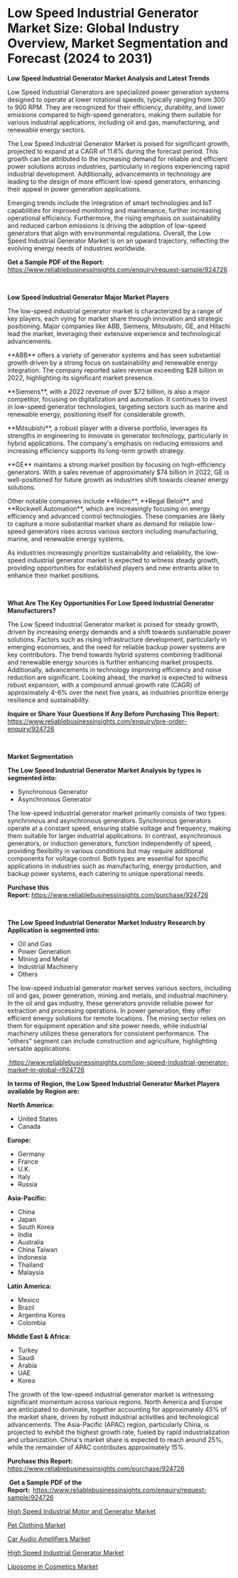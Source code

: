 <p><h1>Low Speed Industrial Generator Market Size: Global Industry Overview, Market Segmentation and Forecast (2024 to 2031)</h1></p><p><strong>Low Speed Industrial Generator Market Analysis and Latest Trends</strong></p>
<p><p>Low Speed Industrial Generators are specialized power generation systems designed to operate at lower rotational speeds, typically ranging from 300 to 900 RPM. They are recognized for their efficiency, durability, and lower emissions compared to high-speed generators, making them suitable for various industrial applications, including oil and gas, manufacturing, and renewable energy sectors.</p><p>The Low Speed Industrial Generator Market is poised for significant growth, projected to expand at a CAGR of 11.6% during the forecast period. This growth can be attributed to the increasing demand for reliable and efficient power solutions across industries, particularly in regions experiencing rapid industrial development. Additionally, advancements in technology are leading to the design of more efficient low-speed generators, enhancing their appeal in power generation applications.</p><p>Emerging trends include the integration of smart technologies and IoT capabilities for improved monitoring and maintenance, further increasing operational efficiency. Furthermore, the rising emphasis on sustainability and reduced carbon emissions is driving the adoption of low-speed generators that align with environmental regulations. Overall, the Low Speed Industrial Generator Market is on an upward trajectory, reflecting the evolving energy needs of industries worldwide.</p></p>
<p><strong>Get a Sample PDF of the Report:&nbsp;</strong> <a href="https://www.reliablebusinessinsights.com/enquiry/request-sample/924726?utm_campaign=102&utm_medium=2&utm_source=Github&utm_content=ia&utm_term=12122024&utm_id=low-speed-industrial-generator">https://www.reliablebusinessinsights.com/enquiry/request-sample/924726</a></p>
<p>&nbsp;</p>
<p><strong>Low Speed Industrial Generator Major Market Players</strong></p>
<p><p>The low-speed industrial generator market is characterized by a range of key players, each vying for market share through innovation and strategic positioning. Major companies like ABB, Siemens, Mitsubishi, GE, and Hitachi lead the market, leveraging their extensive experience and technological advancements.</p><p>**ABB** offers a variety of generator systems and has seen substantial growth driven by a strong focus on sustainability and renewable energy integration. The company reported sales revenue exceeding $28 billion in 2022, highlighting its significant market presence.</p><p>**Siemens**, with a 2022 revenue of over $72 billion, is also a major competitor, focusing on digitalization and automation. It continues to invest in low-speed generator technologies, targeting sectors such as marine and renewable energy, positioning itself for considerable growth.</p><p>**Mitsubishi**, a robust player with a diverse portfolio, leverages its strengths in engineering to innovate in generator technology, particularly in hybrid applications. The company's emphasis on reducing emissions and increasing efficiency supports its long-term growth strategy.</p><p>**GE** maintains a strong market position by focusing on high-efficiency generators. With a sales revenue of approximately $74 billion in 2022, GE is well-positioned for future growth as industries shift towards cleaner energy solutions.</p><p>Other notable companies include **Nidec**, **Regal Beloit**, and **Rockwell Automation**, which are increasingly focusing on energy efficiency and advanced control technologies. These companies are likely to capture a more substantial market share as demand for reliable low-speed generators rises across various sectors including manufacturing, marine, and renewable energy systems.</p><p>As industries increasingly prioritize sustainability and reliability, the low-speed industrial generator market is expected to witness steady growth, providing opportunities for established players and new entrants alike to enhance their market positions.</p></p>
<p>&nbsp;</p>
<p><strong>What Are The Key Opportunities For Low Speed Industrial Generator Manufacturers?</strong></p>
<p><p>The Low Speed Industrial Generator market is poised for steady growth, driven by increasing energy demands and a shift towards sustainable power solutions. Factors such as rising infrastructure development, particularly in emerging economies, and the need for reliable backup power systems are key contributors. The trend towards hybrid systems combining traditional and renewable energy sources is further enhancing market prospects. Additionally, advancements in technology improving efficiency and noise reduction are significant. Looking ahead, the market is expected to witness robust expansion, with a compound annual growth rate (CAGR) of approximately 4-6% over the next five years, as industries prioritize energy resilience and sustainability.</p></p>
<p><strong>Inquire or Share Your Questions If Any Before Purchasing This Report:</strong> <a href="https://www.reliablebusinessinsights.com/enquiry/pre-order-enquiry/924726?utm_campaign=102&utm_medium=2&utm_source=Github&utm_content=ia&utm_term=12122024&utm_id=low-speed-industrial-generator">https://www.reliablebusinessinsights.com/enquiry/pre-order-enquiry/924726</a></p>
<p>&nbsp;</p>
<p><strong>Market Segmentation</strong></p>
<p><strong>The Low Speed Industrial Generator Market Analysis by types is segmented into:</strong></p>
<p><ul><li>Synchronous Generator</li><li>Asynchronous Generator</li></ul></p>
<p><p>The low-speed industrial generator market primarily consists of two types: synchronous and asynchronous generators. Synchronous generators operate at a constant speed, ensuring stable voltage and frequency, making them suitable for larger industrial applications. In contrast, asynchronous generators, or induction generators, function independently of speed, providing flexibility in various conditions but may require additional components for voltage control. Both types are essential for specific applications in industries such as manufacturing, energy production, and backup power systems, each catering to unique operational needs.</p></p>
<p><strong>Purchase this Report:&nbsp;</strong><a href="https://www.reliablebusinessinsights.com/purchase/924726?utm_campaign=102&utm_medium=2&utm_source=Github&utm_content=ia&utm_term=12122024&utm_id=low-speed-industrial-generator">https://www.reliablebusinessinsights.com/purchase/924726</a></p>
<p>&nbsp;</p>
<p><strong>The Low Speed Industrial Generator Market Industry Research by Application is segmented into:</strong></p>
<p><ul><li>Oil and Gas</li><li>Power Generation</li><li>Mining and Metal</li><li>Industrial Machinery</li><li>Others</li></ul></p>
<p><p>The low-speed industrial generator market serves various sectors, including oil and gas, power generation, mining and metals, and industrial machinery. In the oil and gas industry, these generators provide reliable power for extraction and processing operations. In power generation, they offer efficient energy solutions for remote locations. The mining sector relies on them for equipment operation and site power needs, while industrial machinery utilizes these generators for consistent performance. The "others" segment can include construction and agriculture, highlighting versatile applications.</p></p>
<p><a href="https://www.reliablebusinessinsights.com/low-speed-industrial-generator-market-in-global-r924726?utm_campaign=102&utm_medium=2&utm_source=Github&utm_content=ia&utm_term=12122024&utm_id=low-speed-industrial-generator">&nbsp;https://www.reliablebusinessinsights.com/low-speed-industrial-generator-market-in-global-r924726</a></p>
<p><strong>In terms of Region, the Low Speed Industrial Generator Market Players available by Region are:</strong></p>
<p>
    <p> <strong> North America: </strong>
        <ul>
            <li>United States</li>
            <li>Canada</li>
        </ul>
        </p> 
    <p> <strong> Europe: </strong>
        <ul>
            <li>Germany</li>
            <li>France</li>
            <li>U.K.</li>
            <li>Italy</li>
            <li>Russia</li>
        </ul>
        </p> 
    <p> <strong> Asia-Pacific: </strong>
        <ul>
            <li>China</li>
            <li>Japan</li>
            <li>South Korea</li>
            <li>India</li>
            <li>Australia</li>
            <li>China Taiwan</li>
            <li>Indonesia</li>
            <li>Thailand</li>
            <li>Malaysia</li>
        </ul>
        </p> 
    <p> <strong> Latin America: </strong>
        <ul>
            <li>Mexico</li>
            <li>Brazil</li>
            <li>Argentina Korea</li>
            <li>Colombia</li>
        </ul>
        </p> 
    <p> <strong> Middle East & Africa: </strong>
        <ul>
            <li>Turkey</li>
            <li>Saudi</li>
            <li>Arabia</li>
            <li>UAE</li>
            <li>Korea</li>
        </ul>
    </p>
    </p>
<p><p>The growth of the low-speed industrial generator market is witnessing significant momentum across various regions. North America and Europe are anticipated to dominate, together accounting for approximately 45% of the market share, driven by robust industrial activities and technological advancements. The Asia-Pacific (APAC) region, particularly China, is projected to exhibit the highest growth rate, fueled by rapid industrialization and urbanization. China's market share is expected to reach around 25%, while the remainder of APAC contributes approximately 15%.</p></p>
<p><strong>Purchase this Report: </strong><a href="https://www.reliablebusinessinsights.com/purchase/924726?utm_campaign=102&utm_medium=2&utm_source=Github&utm_content=ia&utm_term=12122024&utm_id=low-speed-industrial-generator">https://www.reliablebusinessinsights.com/purchase/924726</a></p>
<p>&nbsp;<strong>Get a Sample PDF of the Report:&nbsp;&nbsp;</strong><a href="https://www.reliablebusinessinsights.com/enquiry/request-sample/924726?utm_campaign=102&utm_medium=2&utm_source=Github&utm_content=ia&utm_term=12122024&utm_id=low-speed-industrial-generator">https://www.reliablebusinessinsights.com/enquiry/request-sample/924726</a></p>
<p><strong></strong></p>
<p><p><a href="https://github.com/NargisHussain75/Market-Research-Report-List-1/blob/main/high-speed-industrial-motor-and-generator-market.md?utm_campaign=102&utm_medium=2&utm_source=Github&utm_content=ia&utm_term=12122024&utm_id=low-speed-industrial-generator">High Speed Industrial Motor and Generator Market</a></p><p><a href="https://www.linkedin.com/pulse/p-factrackr-ho6he?utm_campaign=102&utm_medium=2&utm_source=Github&utm_content=ia&utm_term=12122024&utm_id=low-speed-industrial-generator">Pet Clothing Market</a></p><p><a href="https://www.linkedin.com/pulse/res-insight-dial-qultf?utm_campaign=102&utm_medium=2&utm_source=Github&utm_content=ia&utm_term=12122024&utm_id=low-speed-industrial-generator">Car Audio Amplifiers Market</a></p><p><a href="https://github.com/cervetatum8110/Market-Research-Report-List-1/blob/main/high-speed-industrial-generator-market.md?utm_campaign=102&utm_medium=2&utm_source=Github&utm_content=ia&utm_term=12122024&utm_id=low-speed-industrial-generator">High Speed Industrial Generator Market</a></p><p><a href="https://www.linkedin.com/pulse/research-report-value-market-segmentation-share-analysis-liposome-dzmqf?utm_campaign=102&utm_medium=2&utm_source=Github&utm_content=ia&utm_term=12122024&utm_id=low-speed-industrial-generator">Liposome in Cosmetics Market</a></p></p>